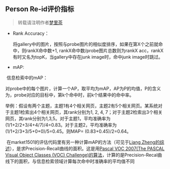 ## Person Re-id评价指标

> 转载请注明作者[梦里茶](https://github.com/ahangchen)


- Rank Accuracy：
  
  将gallery中的图片，按照与probe图片的相似度排序，如果在第X个之前就命中，则rankX命中数+1, rankX命中数/probe图片总数则为rankX acc，rankX有时又名为topK，当gallery中存在junk image时，命中junk image时跳过。

- mAP: 
  
  信息检索中的mAP：
  
  对probe中的每个图片，计算一个AP，取平均为mAP，AP为P的均值，P的含义为，probe对应的目标中，第k个命中时，前k个结果中的命中率。
  
  举例：假设有两个主题，主题1有4个相关网页，主题2有5个相关网页。某系统对于主题1检索出4个相关网页，其rank分别为1, 2, 4, 7；对于主题2检索出3个相关网页，其rank分别为1,3,5。对于主题1，平均准确率为(1/1+2/2+3/4+4/7)/4=0.83。对于主题2，平均准确率为(1/1+2/3+3/5+0+0)/5=0.45。则MAP= (0.83+0.45)/2=0.64。
  
  在market1501的评估代码里有另一种计算mAP的方法（可见于[Liang Zheng的综述](https://arxiv.org/pdf/1610.02984v1.pdf)），是求Precision-Recall曲线的面积。这是用[Pascal VOC 2007(The PASCAL Visual Object Classes (VOC) Challenge)的算法](https://link.springer.com/content/pdf/10.1007%2Fs11263-009-0275-4.pdf)，计算的是Precision-Recal曲线下的面积，与信息检索领域计算每次命中时准确率的平均值不同

